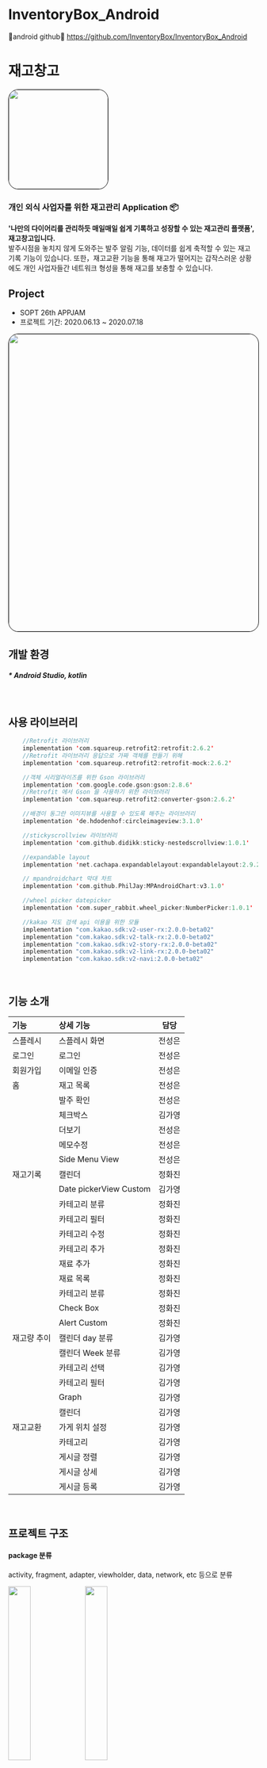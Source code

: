 
# InventoryBox_Android
🦖android github🦖 https://github.com/InventoryBox/InventoryBox_Android
<br>


# 재고창고
<img style="border: 1px solid black !important; border-radius:20px; " src="https://user-images.githubusercontent.com/63707317/86824314-f1be6380-c0c8-11ea-8893-e5856316f338.png" width="200px" />

###  개인 외식 사업자를 위한 재고관리 Application 📦
<b>'나만의 다이어리를 관리하듯 매일매일 쉽게 기록하고 성장할 수 있는 재고관리 플랫폼', 재고창고입니다. </b><br/>
발주시점을 놓치지 않게 도와주는 발주 알림 기능, 데이터를 쉽게 축적할 수 있는 재고 기록 기능이 있습니다. 
또한，재고교환 기능을 통해 재고가 떨어지는 갑작스러운 상황에도 개인 사업자들간 네트워크 형성을 통해 재고를 보충할 수 있습니다.
 <br>

## Project
* SOPT 26th APPJAM 
* 프로젝트 기간: 2020.06.13 ~ 2020.07.18

<img style="border: 1px solid black !important; border-radius:20px; " src="https://user-images.githubusercontent.com/63707317/86822421-92f7ea80-c0c6-11ea-965f-0d14951ce44e.png" width="600px" />
<br>

## 개발 환경
##### * Android Studio, kotlin
<br>

## 사용 라이브러리  
```kotlin
    //Retrofit 라이브러리
    implementation 'com.squareup.retrofit2:retrofit:2.6.2'
    //Retrofit 라이브러리 응답으로 가짜 객체를 만들기 위해
    implementation 'com.squareup.retrofit2:retrofit-mock:2.6.2'

    //객체 시리얼라이즈를 위한 Gson 라이브러리
    implementation 'com.google.code.gson:gson:2.8.6'
    //Retrofit 에서 Gson 을 사용하기 위한 라이브러리
    implementation 'com.squareup.retrofit2:converter-gson:2.6.2'

    //배경이 동그란 이미지뷰를 사용할 수 있도록 해주는 라이브러리
    implementation 'de.hdodenhof:circleimageview:3.1.0'

    //stickyscrollview 라이브러리
    implementation 'com.github.didikk:sticky-nestedscrollview:1.0.1'

    //expandable layout
    implementation 'net.cachapa.expandablelayout:expandablelayout:2.9.2'

    // mpandroidchart 막대 차트
    implementation 'com.github.PhilJay:MPAndroidChart:v3.1.0'

    //wheel picker datepicker
    implementation 'com.super_rabbit.wheel_picker:NumberPicker:1.0.1'

    //kakao 지도 검색 api 이용을 위한 모듈
    implementation "com.kakao.sdk:v2-user-rx:2.0.0-beta02"
    implementation "com.kakao.sdk:v2-talk-rx:2.0.0-beta02"
    implementation "com.kakao.sdk:v2-story-rx:2.0.0-beta02"
    implementation "com.kakao.sdk:v2-link-rx:2.0.0-beta02"
    implementation "com.kakao.sdk:v2-navi:2.0.0-beta02"

```

<br>
    
## 기능 소개
| 기능 | 상세 기능 | 담당 |
 |:--------|:--------|:--------:| 
 | 스플레시 | 스플레시 화면 | 전성은 | 
 | 로그인 | 로그인 | 전성은 | 
 | 회원가입 | 이메일 인증 | 전성은 |
 | 홈 | 재고 목록 | 전성은 | 
 |  | 발주 확인 | 전성은 |
 |  | 체크박스 | 김가영 |
 |  | 더보기 | 전성은 |
 |  | 메모수정 | 전성은 |
 |  | Side Menu View | 전성은 |
 | 재고기록 | 캘린더 | 정화진 |
 |  | Date pickerView Custom| 김가영 |
 |  | 카테고리 분류 | 정화진 |
 |  | 카테고리 필터 | 정화진 |
 |  | 카테고리 수정 | 정화진 |
 |  | 카테고리 추가 | 정화진 |
 |  | 재료 추가 | 정화진 |
 |  | 재료 목록 | 정화진 |
 |  | 카테고리 분류 | 정화진 |
 |  | Check Box | 정화진 |
 |  | Alert Custom | 정화진 |
 | 재고량 추이 | 캘린더 day 분류 | 김가영 |
 | | 캘린더 Week 분류 | 김가영 |
 | | 카테고리 선택 | 김가영 |
 | | 카테고리 필터 | 김가영 |
 | | Graph | 김가영 |
 | | 캘린더 | 김가영 |
 | 재고교환 | 가게 위치 설정 | 김가영 |
 | | 카테고리 | 김가영 |
 | | 게시글 정렬 | 김가영 |
 | | 게시글 상세 | 김가영 |
 | | 게시글 등록 | 김가영 |
 <br>

## 프로젝트 구조
#### package 분류
activity, fragment, adapter, viewholder, data, network, etc 등으로 분류
<div>
<img src="https://user-images.githubusercontent.com/51014789/86890258-ff5f0200-c137-11ea-9c0d-9a2b7186c357.PNG" width="30%">
<img src="https://user-images.githubusercontent.com/51014789/86890495-5b298b00-c138-11ea-9524-b49bc3198f9e.PNG" width="30%">
</div>
 
<br>

## 핵심 기능 구현 방법 및 구현 화면
#### <회원가입 및 로그인>




#### <홈>

체크박스 - onHomeCheckLister를 이용하여 체크박스와 체크리스트를 연결 <br>
'자세히' 버튼을 눌러 최근 5일의 재고 추이를 확인 - expandable list view 와 MPAndroidChart 이용 <br>

<br>
<div>
<img src="https://user-images.githubusercontent.com/51014789/86896139-82845600-c140-11ea-856b-2d6f2bb3d5aa.PNG" width="23%">
<img src="https://user-images.githubusercontent.com/51014789/86896147-86b07380-c140-11ea-8d2a-4bd247ec5d36.PNG" width="23%">
<img src="https://user-images.githubusercontent.com/51014789/86896766-70ef7e00-c141-11ea-96e3-8e67acb837ca.PNG" width="23%">
</div>
<br>  
  
#### <재고 기록>

WheelPicker 라이브러리를 이용하여 커스텀 데이트 피커 제작<br>


<div>
<img src="https://user-images.githubusercontent.com/61824695/86924051-e53e1780-c169-11ea-9de8-82bd2250c690.png" width="23%">
<img src = "https://user-images.githubusercontent.com/60654009/87759177-ce25b680-c848-11ea-894b-c979687489d3.png" width = "23%">
</div>
<br>

#### <재고량 추이>

MPAndroidChart 이용하여 주간 그래프 구현<br>
MPAndroidChart 이용하여 비교 그래프 구현<br>
<div>
<img src="https://user-images.githubusercontent.com/51014789/86896184-962fbc80-c140-11ea-9e49-081a7265bc3c.PNG" width="23%">
<img src="https://user-images.githubusercontent.com/60654009/87759081-a7678000-c848-11ea-9396-bb86017da16e.png" width="23%">
</div>
<br>

#### <재고 교환>

Kakao API 이용, 주소 검색 <br>

<div>
<img src="https://user-images.githubusercontent.com/60654009/87759503-5f952880-c849-11ea-8cc0-68f2eef84779.png" width="23%">
</div>
<br>
 
## A-1 ConstraintLayout을 사용한 화면 개발
### 1. match_constraint, chain, guideline 등 constraintLayout의 다양한 속성 활용

레이아웃을 짤 때 margin으로 여백을 주기보다는 constraintLayout의 guideline 속성을 이용하여 뷰들을 guideline에 맞추었다. <br>
ex)
<br>
<div>
 <img src="https://user-images.githubusercontent.com/51014789/87706249-24a7dc00-c7da-11ea-99aa-e57e6a2aca6a.PNG" width="23%">
 <img src="https://user-images.githubusercontent.com/51014789/87706625-c7605a80-c7da-11ea-99c6-d81337661169.PNG" width="23%">
 <img src="https://user-images.githubusercontent.com/51014789/86891495-e8211400-c139-11ea-9a06-05d28b1a8aa5.PNG" width="22%">
 <img src="https://user-images.githubusercontent.com/60654009/86902091-73090b00-c148-11ea-882e-32e91df68466.png" width="23%">
</div>
<br>
 
* activity_login.xml에서 guideline과 match_constraint 이용
guideline을 이용하여 양쪽 여백을 맞추고 뷰들의 width를 match_constraint로 하여 guideline에 꽉 차게 지정했다.

* activity_sign_up.xml에서 match_constraint, chain, guideline 이용
guideline을 이용하여 양쪽 여백을 맞추고 뷰들의 width를 match_constraint로 하여 guideline에 꽉 차게 지정했고, chain을 이용하여 각 뷰들을 연결했다.

* activity_drawer.xml에서 chain 속성 활용
각 항목들을 프로필 constraintlayout과 chain으로 연결하고 Vertical chainStyle을 packed로 지정하여 붙였다.

* activity_drawer.xml에서 match_constraint 속성 활용
레이아웃에 각 메뉴들을 꽉 차게 맞추기 위해 모든 메뉴들의 layut_width에 0dp로 match_constraint 속성을 적용했다.

* activity_add.xml에서 guidline 속성 활용

* fragment_graph_detail.xml 에서 guideline 속성, match_constraint 사용

* fragment_graph_detail.xml 에서 guideline 속성 활용
왼쪽에 같은 margin 값을 주기 위해 guideline을 만든 후 constraint 적용
<br>

### 2. 제약조건의 연관성
뷰를 부모와 연관지어 여백을 적용하는 방식이 아니라 가까운 뷰에게 제약조건을 걸어 여백을 통해 위치를 지정했다.

<br>

### 3. width, height 속성에 match_parent, wrap_content, match_constraint 위주로 사용

* textView의 text 내용에 따라 크기가 달라져야 하는 경우가 많기 때문에 width 속성에 wrap_content 속성 위주로 사용
ex) 사용자 이름, 주소, 날짜, 발주 확인 목록 등
* activity_drawer.xml에 match_constraint를 활용하여 레이아웃에 각 메뉴들을 꽉 차게 지정
* 회원가입, 로그인 뷰에서 match_constraint를 활용하여 guideline에 각 editText 뷰들을 꽉 차게 지정

<br>

## A-2 kotlin collection의 확장함수 사용 / custom 확장 함수 사용

### kotlin collection의 확장함수 사용
#### map

GraphFragment 에서 category에 해당하는 값들을 새로운 arrayList에 넣어 adapter 에 반영해주기
```kotlin
if(category_idx>1){  
  sorted_datas_graph = datas_graph.filter {  
  it.categoryIdx==category_idx  
    }.toMutableList()
graph_adapter.datas = sorted_datas_graph
graph_adapter.notifyDataSetChanged()
```

ExchangeFoodFragment, ExchangeProductFragment 에서 해당하는 data 들만 넣어주기
```kotlin
for(data in it.data.postInfo){  
  datas.add(data)  
}  
val sorted : MutableList<PostInfo> = datas.filter {data->  
  data.isFood==1  
}.toMutableList()  
exchangeRVAdapter.datas=sorted  
exchangeRVAdapter.notifyDataSetChanged()
' ' 



### custom 확장 함수 사용
#### customEnqueue

kotlin extension을 이용한 메소드를 적용하였다. 통신 부분마다 customEnqueue 함수를 이용하여 반복되는 요소들을 줄일 수 있었다.

```kotlin
fun<ResponseType> Call<ResponseType>.customEnqueue(
    onFail:()-> Unit={ Log.d("network", "통신 실패")},
    onSuccess:(ResponseType)->Unit,
    onError:()->Unit={}
){
    this.enqueue(object: Callback<ResponseType> {
        override fun onFailure(call: Call<ResponseType>, t: Throwable){
            onFail()
            Log.d("network", t.message)
        }

        override fun onResponse(call: Call<ResponseType>, response: Response<ResponseType>){
            response.body()?.let{
                onSuccess(it)
            }?:onError()
            Log.d("network", response.message())
            Log.d("network", response.code().toString())
        }
    })
}
```

#### getColorFromRes
```kotlin
// color res id로부터 color 값 반환
fun Context.getColorFromRes(color:Int):Int{
    return ContextCompat.getColor(this, color)
}
```

#### draw5DaysGraph
```kotlin
// datas : 최근 5일 재고량 int arraylist
// day : 마지막 재고량의 요일 - 일요일(0) ~ 토요일(6)
fun BarChart.draw5DaysGraph(context: Context, datas : ArrayList<Int>, day : Int, count_noti:Int) {

    this.setTouchEnabled(false)
    datas.add(0,-1)
    datas.add(0,-1)

    var data : BarData = createChartData(context, datas,count_noti)
    configureChartAppearance( this,context, day)
    prepareChartData(context, this, data)

    //bar 위에 value 위치하도
    this.setDrawValueAboveBar(true)
    //알림 개수 라인 그리기
    if(count_noti != -1){
        drawAxisLine(context, this, count_noti)
    }
}

// num에 해당하는 value의 수평선 그린
private fun drawAxisLine(context: Context, barchart : BarChart, num : Int) {
    val line : LimitLine = LimitLine(num.toFloat(), "발주 알림 개수 $num")
    barchart.axisLeft.addLimitLine(line)
    line.lineColor= context.getColorFromRes(R.color.yellow)
    line.labelPosition = LimitLine.LimitLabelPosition.LEFT_TOP
    line.lineWidth=1f
    line.textColor = context.getColorFromRes(R.color.yellow)
    line.typeface = ResourcesCompat.getFont(context, R.font.nanum_square_extra_bold )
    line.textSize = 12f
    // y 축으로부터 거리 설정
    line.yOffset=3f
//    line.xOffset=-10f
//    barchart.animateX(2000)
//    barchart.animateY(2000)

}

// 데이터 받아서다
private fun prepareChartData(context: Context, barchart : BarChart, data: BarData) {
    //value text size 설정
    data.setValueTextSize(12f)
    // text color 설
    data.setValueTextColor(context.getColorFromRes(R.color.darkgrey))
    barchart.data=data
    barchart.invalidate()
}

// BarData만들기
private fun createChartData(context: Context, datas :ArrayList<Int>, count_noti: Int): BarData {
    val values: ArrayList<BarEntry> = ArrayList()

    for (i in 0..6){
        values.add(BarEntry(i.toFloat(), datas.get(i).toFloat()))
    }

    val set = CustomBarDataSet(values, "SET_LABEL",count_noti)
    set.colors=
            //listOf(ContextCompat.getColor(this,R.color.yellow),ContextCompat.getColor(this, R.color.gray))
        listOf(context.getColorFromRes(R.color.yellow), context.getColorFromRes(R.color.middlegrey))
    val dataSets = ArrayList<IBarDataSet>()
    dataSets.add(set)



    val data: BarData = BarData(dataSets)
    //value값을 int로
    data.setValueFormatter(object: ValueFormatter(){
        override fun getFormattedValue(value: Float): String {
            return if(value>=0) Math.round(value).toString() else "".toString()
        }
    })
    data.setValueTypeface(ResourcesCompat.getFont(context, R.font.nanum_square_extra_bold))

    //막대 너비 수정
    data.barWidth=0.2f

    return data
}

//chart 가 어떻가 보여질지
//day 는 마지막 데이터의 요일
private fun configureChartAppearance(barchart : BarChart, context: Context, day: Int) {


    val DAYS = arrayListOf<String>("일","월","화","수","목","금","토","일","월","화","수","목","금","토")
    val first_day  = if(day-4>=0) day-4 else day+3


//    Log.d("testtest","firstday = $first_day")
//    val day5 = arrayListOf<String>("","","일","월","화","수","목")
    val day5 = arrayListOf<String>("","")

    for(i in first_day..(first_day+4)){
        day5.add(DAYS.get(i))
    }
    for(i in day5){
//        Log.d("testtest","$i")
    }

    barchart.description.isEnabled=false
    barchart.setDrawValueAboveBar(false)

    //legend없애기
    barchart.legend.isEnabled=false

    val renderer=RoundedChartRenderer(barchart, barchart.animator, barchart.viewPortHandler)

    renderer.setmRadius(30f)
    barchart.renderer = renderer



    val x_axis = barchart.xAxis

    //x축 bottom에 위치
    x_axis.position= XAxis.XAxisPosition.BOTTOM
    //x축에 요일 입력
    x_axis.granularity=1f
    x_axis.setDrawGridLines(false)
    x_axis.valueFormatter= object : ValueFormatter(){
        override fun getFormattedValue(value:Float): String {
            return day5.get(value.toInt())
//            return value.toString()
        }
    }
    x_axis.typeface= ResourcesCompat.getFont(context, R.font.nanum_square_bold )
    x_axis.textSize=11f
//    x_axis.spaceMin = 5f

    //y축의 활성화 없애개
    val axisLeft = barchart.axisLeft
    axisLeft.granularity=1f
    axisLeft.axisMinimum= 0f
    axisLeft.labelCount=5
    axisLeft.setDrawAxisLine(false)
    axisLeft.setDrawLabels(false)
    axisLeft.setDrawGridLines(false)

    val axisRight = barchart.axisRight



    axisRight.isEnabled=false


}
```

#### drawDoubleGraph
```kotlin
fun BarChart.drawDoubleGraph(context:Context, data1: ArrayList<Int>,data2 : ArrayList<Int>){

    this.setTouchEnabled(false)

    var values1 = ArrayList<BarEntry>()
    var values2 = ArrayList<BarEntry>()


    Log.d("drawdoublegraph",""+ data1.toString()+data2.toString())
    // data 만들기
    for(i in 0..6){
        Log.d("drawdoublegraph","a"+ data1[i] + data2[i])
        values1.add(BarEntry(i.toFloat(), data1[i].toFloat()))
        values2.add(BarEntry(i.toFloat(), data2[i].toFloat()))
    }

    val data_set1 =BarDataSet(values1,"")
    val data_set2 =BarDataSet(values2, "")

    data_set1.color= getColorFromRes(context, R.color.middlegrey)
    data_set2.color= getColorFromRes(context, R.color.yellow)


    val data_sets = ArrayList<IBarDataSet>()
    data_sets.add(data_set1)
    data_sets.add(data_set2)

    val datas = BarData(data_sets)
    datas.setValueTextSize(12f)
//    data.setValueTextColor(context.getColorFromRes(R.color.darkgrey))
    datas.setValueTextColor(context.getColorFromRes(R.color.darkgrey))
    datas.setValueTextSize(9f)
    datas.setValueTypeface(ResourcesCompat.getFont(context, R.font.nanum_square_extra_bold))

    datas.setValueFormatter(object :ValueFormatter(){
        override fun getFormattedValue(value: Float): String {
            return if(value>=0)Math.round(value).toString()else ""
        }
    })


    datas.barWidth=0.15f
    this.data=datas
    this.invalidate()
    this.groupBars(-0.5f, 0.5f, 0.1f)




    setAxis(context, this)
    //legend 제거
//    this.legend.isEnabled=false
    this.legendRenderer
    //legend custom
    val legendEntry1 = LegendEntry("첫번째", Legend.LegendForm.LINE, 10f, 2f, null, context.getColorFromRes(R.color.middlegrey))
    val legendEntry2 = LegendEntry("두번째", Legend.LegendForm.LINE, 10f, 2f, null, context.getColorFromRes(R.color.yellow))

    this.legend.setCustom(arrayListOf(legendEntry1, legendEntry2))
    this.legend.isEnabled=true
    this.legend.horizontalAlignment = Legend.LegendHorizontalAlignment.RIGHT
    this.legend.verticalAlignment = Legend.LegendVerticalAlignment.TOP
    this.legend.typeface = ResourcesCompat.getFont(context,R.font.nanum_square_extra_bold )
    this.legend.textColor = context.getColorFromRes(R.color.darkgrey)

    //동그란 모
    val renderer=RoundedChartRenderer(this, this.animator, this.viewPortHandler)
    renderer.setmRadius(30f)
    this.renderer = renderer

    this.description.isEnabled=false

//    var max = this.yChartMax
//    drawAxisLine(this, max.toInt())
//    drawAxisLine(this, max.toInt()/2)



}

fun setAxis(context: Context,barchart:BarChart) {
    val x_axis = barchart.xAxis
    val left_axis = barchart.axisLeft
    val right_axis = barchart.axisRight

    val DAYS= arrayListOf<String>("일","월","화","수","목","금","토")

    //x축에 일-월 표시
    x_axis.valueFormatter=object :ValueFormatter(){
        override fun getFormattedValue(value: Float): String {
            return DAYS.get(value.toInt())
        }
    }
    //label은 바닥에 위치하도록
    x_axis.position=XAxis.XAxisPosition.BOTTOM
    x_axis.setDrawGridLines(false)
    x_axis.typeface= ResourcesCompat.getFont(context,R.font.nanum_square_bold )
    x_axis.textSize=11f

    left_axis.setDrawGridLines(false)
    left_axis.setDrawLabels(false)
    left_axis.setDrawAxisLine(false)
    left_axis.axisMinimum=0f
    left_axis.granularity=10f

    right_axis.isEnabled=false



//    left_axis.isEnabled=false
//
//
//    right_axis.setDrawLabels(false)
//    right_axis.setDrawAxisLine(false)
//    right_axis.isEnabled=false)

}

fun getColorFromRes(context: Context, color : Int) :Int{
    return ContextCompat.getColor(context, color)
}
private fun drawAxisLine(barchart: BarChart, num : Int) {
    val line : LimitLine = LimitLine(num.toFloat())
    barchart.axisLeft.addLimitLine(line)
//    line.lineColor= getColorFromRes(R.color.yellow)

}
```

#### drawSingleGraph
```kotlin
// 일요일에서 월요일까지의 데이터를 ArrayList로 전달받아 그래프를 그려주는 함수

fun BarChart.drawSingleGraph(context: Context, datas : ArrayList<Int>, count_noti:Int) {

    this.setTouchEnabled(false)

    var data : BarData = createChartData(context, datas,count_noti)
    configureChartAppearance( this,context)
    prepareChartData(context, this, data)

    //bar 위에 value 위치하도
    this.setDrawValueAboveBar(true)
    //알림 개수 라인 그리기
    if(count_noti > 0){
        drawAxisLine(context, this, count_noti)
    }else{
        this.axisLeft.removeAllLimitLines()
    }
}

// num에 해당하는 value의 수평선 그린
private fun drawAxisLine(context: Context, barchart : BarChart, num : Int) {

    barchart.axisLeft.removeAllLimitLines()
    val line :LimitLine = LimitLine(num.toFloat())
    barchart.axisLeft.addLimitLine(line)
    line.lineColor= context.getColorFromRes(R.color.yellow)
    line.lineWidth=1f
//    barchart.animateX(2000)
//    barchart.animateY(2000)

}

// 데이터 받아서다
private fun prepareChartData(context: Context, barchart : BarChart,data: BarData) {
    //value text size 설정
    data.setValueTextSize(12f)
    // text color 설
    data.setValueTextColor(context.getColorFromRes(R.color.darkgrey))
    barchart.data=data
    barchart.invalidate()
}

// BarData만들기
private fun createChartData(context: Context, datas :ArrayList<Int>, count_noti: Int): BarData {
    val values: ArrayList<BarEntry> = ArrayList()

    for (i in 0..6){
        values.add(BarEntry(i.toFloat(), datas.get(i).toFloat()))
    }

    val set = CustomBarDataSet(values, "SET_LABEL", count_noti)
    set.colors=
            //listOf(ContextCompat.getColor(this,R.color.yellow),ContextCompat.getColor(this, R.color.gray))
        listOf(context.getColorFromRes(R.color.yellow), context.getColorFromRes(R.color.middlegrey))
    val dataSets = ArrayList<IBarDataSet>()
    dataSets.add(set)



    val data:BarData = BarData(dataSets)
    //value값을 int로
   data.setValueFormatter(object: ValueFormatter(){
        override fun getFormattedValue(value: Float): String {
            return if(value>=0) Math.round(value).toString() else "".toString()
        }
    })
    data.setValueTypeface(ResourcesCompat.getFont(context, R.font.nanum_square_extra_bold))

    //막대 너비 수정
    data.barWidth=0.2f

    return data
}

//chart 가 어떻가 보여질
private fun configureChartAppearance(barchart : BarChart, context: Context) {


    val DAYS = arrayListOf<String>("일","월","화","수","목","금","토")

    barchart.description.isEnabled=false
    barchart.setDrawValueAboveBar(false)

    //legend없애기
    barchart.legend.isEnabled=false

    val renderer=RoundedChartRenderer(barchart, barchart.animator, barchart.viewPortHandler)

    renderer.setmRadius(30f)
    barchart.renderer = renderer



    val x_axis = barchart.xAxis

    //x축 bottom에 위치
    x_axis.position=XAxis.XAxisPosition.BOTTOM
    //x축에 요일 입력
    x_axis.setDrawGridLines(false)
    x_axis.valueFormatter= object : ValueFormatter(){
        override fun getFormattedValue(value:Float): String {
            return DAYS.get(value.toInt())
        }
    }
    x_axis.typeface=ResourcesCompat.getFont(context,R.font.nanum_square_bold )
    x_axis.textSize=11f
//    x_axis.spaceMin = 5f

    //y축의 활성화 없애개
    val axisLeft = barchart.axisLeft
    axisLeft.granularity=10f
    axisLeft.axisMinimum= 0f
    axisLeft.setDrawAxisLine(false)
    axisLeft.setDrawTopYLabelEntry(false)
    axisLeft.setDrawZeroLine(false)
    axisLeft.setDrawLabels(false)
    axisLeft.setDrawGridLines(false)

    val axisRight = barchart.axisRight



    axisRight.isEnabled=false


}

```
ExchangeFoodFragment
```kotlin
fun TextView.categorySetClicked(context: Context){  
  this.background = ContextCompat.getDrawable(context, R.drawable.rec18_yellow)  
  this.setTextColor(context.getColor(R.color.white))  
}  
fun TextView.categorySetUnClicked(context: Context){  
  this.background = null  
 this.setTextColor(context.getColor(R.color.grey))  
}
```


----
<br>

## 💻 Developer

* [김가영](https://github.com/jujube0)
* [전성은](https://github.com/cse0616)
* [정화진](https://github.com/hjh1161514)



